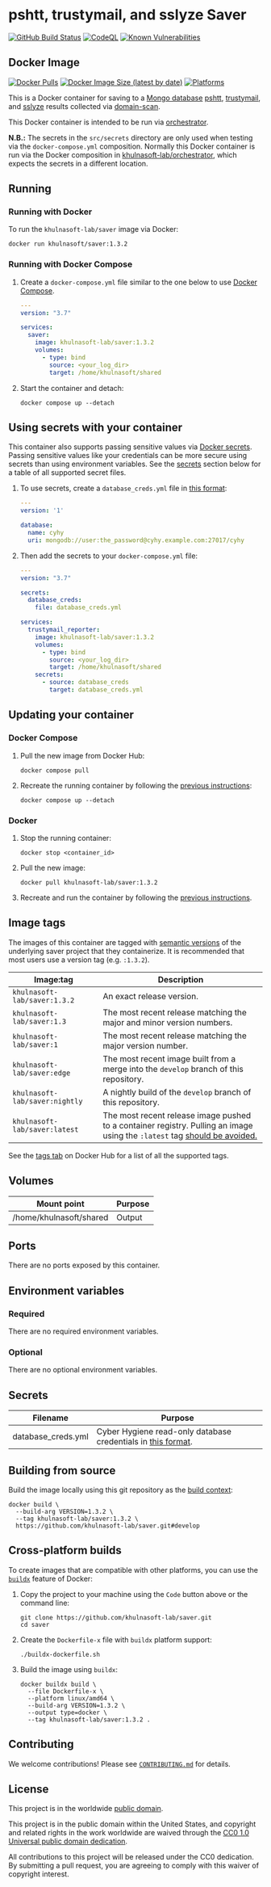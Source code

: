 # pshtt, trustymail, and sslyze Saver #

[![GitHub Build Status](https://github.com/khulnasoft-lab/saver/workflows/build/badge.svg)](https://github.com/khulnasoft-lab/saver/actions/workflows/build.yml)
[![CodeQL](https://github.com/khulnasoft-lab/saver/workflows/CodeQL/badge.svg)](https://github.com/khulnasoft-lab/saver/actions/workflows/codeql-analysis.yml)
[![Known Vulnerabilities](https://snyk.io/test/github/khulnasoft-lab/saver/badge.svg)](https://snyk.io/test/github/khulnasoft-lab/saver)

## Docker Image ##

[![Docker Pulls](https://img.shields.io/docker/pulls/khulnasoft-lab/saver)](https://hub.docker.com/r/khulnasoft-lab/saver)
[![Docker Image Size (latest by date)](https://img.shields.io/docker/image-size/khulnasoft-lab/saver)](https://hub.docker.com/r/khulnasoft-lab/saver)
[![Platforms](https://img.shields.io/badge/platforms-amd64%20%7C%20arm%2Fv6%20%7C%20arm%2Fv7%20%7C%20arm64%20%7C%20ppc64le%20%7C%20s390x-blue)](https://hub.docker.com/r/khulnasoft-lab/saver/tags)

This is a Docker container for saving to a [Mongo
database](https://www.mongodb.com/)
[pshtt](https://github.com/khulnasoft-lab/pshtt),
[trustymail](https://github.com/khulnasoft-lab/trustymail), and
[sslyze](https://github.com/nabla-c0d3/sslyze) results collected via
[domain-scan](https://github.com/18F/domain-scan).

This Docker container is intended to be run via
[orchestrator](https://github.com/khulnasoft-lab/orchestrator).

**N.B.:** The secrets in the `src/secrets` directory are only used
when testing via the `docker-compose.yml` composition.  Normally this
Docker container is run via the Docker composition in
[khulnasoft-lab/orchestrator](https://github.com/khulnasoft-lab/orchestrator), which
expects the secrets in a different location.

## Running ##

### Running with Docker ###

To run the `khulnasoft-lab/saver` image via Docker:

```console
docker run khulnasoft/saver:1.3.2
```

### Running with Docker Compose ###

1. Create a `docker-compose.yml` file similar to the one below to use [Docker Compose](https://docs.docker.com/compose/).

    ```yaml
    ---
    version: "3.7"

    services:
      saver:
        image: khulnasoft-lab/saver:1.3.2
        volumes:
          - type: bind
            source: <your_log_dir>
            target: /home/khulnasoft/shared
    ```

1. Start the container and detach:

    ```console
    docker compose up --detach
    ```

## Using secrets with your container ##

This container also supports passing sensitive values via [Docker
secrets](https://docs.docker.com/engine/swarm/secrets/).  Passing sensitive
values like your credentials can be more secure using secrets than using
environment variables.  See the
[secrets](#secrets) section below for a table of all supported secret files.

1. To use secrets, create a `database_creds.yml` file in [this
   format](https://github.com/khulnasoft-lab/mongo-db-from-config#usage):

    ```yaml
    ---
    version: '1'

    database:
      name: cyhy
      uri: mongodb://user:the_password@cyhy.example.com:27017/cyhy

    ```

1. Then add the secrets to your `docker-compose.yml` file:

    ```yaml
    ---
    version: "3.7"

    secrets:
      database_creds:
        file: database_creds.yml

    services:
      trustymail_reporter:
        image: khulnasoft-lab/saver:1.3.2
        volumes:
          - type: bind
            source: <your_log_dir>
            target: /home/khulnasoft/shared
        secrets:
          - source: database_creds
            target: database_creds.yml
    ```

## Updating your container ##

### Docker Compose ###

1. Pull the new image from Docker Hub:

    ```console
    docker compose pull
    ```

1. Recreate the running container by following the [previous instructions](#running-with-docker-compose):

    ```console
    docker compose up --detach
    ```

### Docker ###

1. Stop the running container:

    ```console
    docker stop <container_id>
    ```

1. Pull the new image:

    ```console
    docker pull khulnasoft-lab/saver:1.3.2
    ```

1. Recreate and run the container by following the [previous instructions](#running-with-docker).

## Image tags ##

The images of this container are tagged with [semantic
versions](https://semver.org) of the underlying saver project that they
containerize.  It is recommended that most users use a version tag (e.g.
`:1.3.2`).

| Image:tag | Description |
|-----------|-------------|
|`khulnasoft-lab/saver:1.3.2`| An exact release version. |
|`khulnasoft-lab/saver:1.3`| The most recent release matching the major and minor version numbers. |
|`khulnasoft-lab/saver:1`| The most recent release matching the major version number. |
|`khulnasoft-lab/saver:edge` | The most recent image built from a merge into the `develop` branch of this repository. |
|`khulnasoft-lab/saver:nightly` | A nightly build of the `develop` branch of this repository. |
|`khulnasoft-lab/saver:latest`| The most recent release image pushed to a container registry.  Pulling an image using the `:latest` tag [should be avoided.](https://vsupalov.com/docker-latest-tag/) |

See the [tags tab](https://hub.docker.com/r/khulnasoft-lab/saver/tags) on Docker
Hub for a list of all the supported tags.

## Volumes ##

| Mount point | Purpose        |
|-------------|----------------|
| /home/khulnasoft/shared | Output |

## Ports ##

There are no ports exposed by this container.

<!-- The following ports are exposed by this container: -->

<!-- | Port | Purpose        | -->
<!-- |------|----------------| -->
<!-- | 8080 | Example only; nothing is actually listening on the port | -->

<!-- The sample [Docker composition](docker-compose.yml) publishes the -->
<!-- exposed port at 8080. -->

## Environment variables ##

### Required ###

There are no required environment variables.

<!--
| Name  | Purpose | Default |
|-------|---------|---------|
| `REQUIRED_VARIABLE` | Describe its purpose. | `null` |
-->

### Optional ###

There are no optional environment variables.

<!--
| Name  | Purpose | Default |
|-------|---------|---------|
| `OPTIONAL_VARIABLE` | Describe its purpose. | `null` |
-->

## Secrets ##

| Filename      | Purpose              |
|---------------|----------------------|
| database_creds.yml | Cyber Hygiene read-only database credentials in [this format](https://github.com/khulnasoft-lab/mongo-db-from-config#usage). |

## Building from source ##

Build the image locally using this git repository as the [build context](https://docs.docker.com/engine/reference/commandline/build/#git-repositories):

```console
docker build \
  --build-arg VERSION=1.3.2 \
  --tag khulnasoft-lab/saver:1.3.2 \
  https://github.com/khulnasoft-lab/saver.git#develop
```

## Cross-platform builds ##

To create images that are compatible with other platforms, you can use the
[`buildx`](https://docs.docker.com/buildx/working-with-buildx/) feature of
Docker:

1. Copy the project to your machine using the `Code` button above
   or the command line:

    ```console
    git clone https://github.com/khulnasoft-lab/saver.git
    cd saver
    ```

1. Create the `Dockerfile-x` file with `buildx` platform support:

    ```console
    ./buildx-dockerfile.sh
    ```

1. Build the image using `buildx`:

    ```console
    docker buildx build \
      --file Dockerfile-x \
      --platform linux/amd64 \
      --build-arg VERSION=1.3.2 \
      --output type=docker \
      --tag khulnasoft-lab/saver:1.3.2 .
    ```

## Contributing ##

We welcome contributions!  Please see [`CONTRIBUTING.md`](CONTRIBUTING.md) for
details.

## License ##

This project is in the worldwide [public domain](LICENSE).

This project is in the public domain within the United States, and
copyright and related rights in the work worldwide are waived through
the [CC0 1.0 Universal public domain
dedication](https://creativecommons.org/publicdomain/zero/1.0/).

All contributions to this project will be released under the CC0
dedication. By submitting a pull request, you are agreeing to comply
with this waiver of copyright interest.
